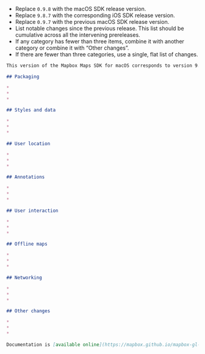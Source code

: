 * Replace `0.9.8` with the macOS SDK release version.
* Replace `9.8.7` with the corresponding iOS SDK release version.
* Replace `0.9.7` with the previous macOS SDK release version.
* List notable changes since the previous release. This list should be cumulative across all the intervening prereleases.
* If any category has fewer than three items, combine it with another category or combine it with “Other changes”.
* If there are fewer than three categories, use a single, flat list of changes.

```markdown
This version of the Mapbox Maps SDK for macOS corresponds to version 9.8.7 of the Mapbox Maps SDK for iOS. [Changes](https://github.com/mapbox/mapbox-gl-native/compare/macos-v0.9.7...macos-v0.9.8) since [macos-v0.9.7](https://github.com/mapbox/mapbox-gl-native/releases/tag/macos-v0.9.7):

## Packaging

* 
* 
* 

## Styles and data

* 
* 
* 

## User location

* 
* 
* 

## Annotations

* 
* 
* 

## User interaction

* 
* 
* 

## Offline maps

* 
* 
* 

## Networking

* 
* 
* 

## Other changes

* 
* 
* 

Documentation is [available online](https://mapbox.github.io/mapbox-gl-native/macos/0.9.8/) or as part of the download.
```